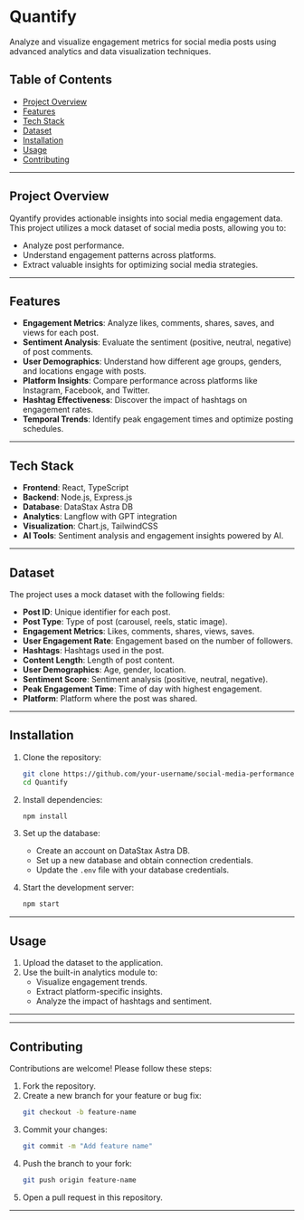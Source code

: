# **Quantify**

Analyze and visualize engagement metrics for social media posts using advanced analytics and data visualization techniques.

## **Table of Contents**
- [Project Overview](#project-overview)
- [Features](#features)
- [Tech Stack](#tech-stack)
- [Dataset](#dataset)
- [Installation](#installation)
- [Usage](#usage)
- [Contributing](#contributing)

---

## **Project Overview**

Qyantify provides actionable insights into social media engagement data. This project utilizes a mock dataset of social media posts, allowing you to:
- Analyze post performance.
- Understand engagement patterns across platforms.
- Extract valuable insights for optimizing social media strategies.

---

## **Features**

- **Engagement Metrics**: Analyze likes, comments, shares, saves, and views for each post.
- **Sentiment Analysis**: Evaluate the sentiment (positive, neutral, negative) of post comments.
- **User Demographics**: Understand how different age groups, genders, and locations engage with posts.
- **Platform Insights**: Compare performance across platforms like Instagram, Facebook, and Twitter.
- **Hashtag Effectiveness**: Discover the impact of hashtags on engagement rates.
- **Temporal Trends**: Identify peak engagement times and optimize posting schedules.

---

## **Tech Stack**

- **Frontend**: React, TypeScript
- **Backend**: Node.js, Express.js
- **Database**: DataStax Astra DB
- **Analytics**: Langflow with GPT integration
- **Visualization**: Chart.js, TailwindCSS
- **AI Tools**: Sentiment analysis and engagement insights powered by AI.

---

## **Dataset**

The project uses a mock dataset with the following fields:
- **Post ID**: Unique identifier for each post.
- **Post Type**: Type of post (carousel, reels, static image).
- **Engagement Metrics**: Likes, comments, shares, views, saves.
- **User Engagement Rate**: Engagement based on the number of followers.
- **Hashtags**: Hashtags used in the post.
- **Content Length**: Length of post content.
- **User Demographics**: Age, gender, location.
- **Sentiment Score**: Sentiment analysis (positive, neutral, negative).
- **Peak Engagement Time**: Time of day with highest engagement.
- **Platform**: Platform where the post was shared.

---

## **Installation**

1. Clone the repository:
   ```bash
   git clone https://github.com/your-username/social-media-performance-analysis.git
   cd Quantify
   ```

2. Install dependencies:
   ```bash
   npm install
   ```

3. Set up the database:
   - Create an account on DataStax Astra DB.
   - Set up a new database and obtain connection credentials.
   - Update the `.env` file with your database credentials.

4. Start the development server:
   ```bash
   npm start
   ```

---

## **Usage**

1. Upload the dataset to the application.
2. Use the built-in analytics module to:
   - Visualize engagement trends.
   - Extract platform-specific insights.
   - Analyze the impact of hashtags and sentiment.

---

---

## **Contributing**

Contributions are welcome! Please follow these steps:

1. Fork the repository.
2. Create a new branch for your feature or bug fix:
   ```bash
   git checkout -b feature-name
   ```
3. Commit your changes:
   ```bash
   git commit -m "Add feature name"
   ```
4. Push the branch to your fork:
   ```bash
   git push origin feature-name
   ```
5. Open a pull request in this repository.

---

